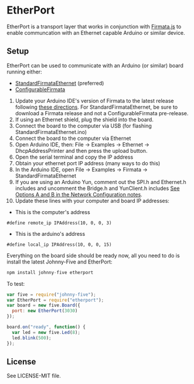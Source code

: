 # EtherPort

EtherPort is a transport layer that works in conjunction with [Firmata.js]() to enable communcation with an Ethernet capable Arduino or similar device. 


## Setup

EtherPort can be used to communicate with an Arduino (or similar) board running either: 

- [StandardFirmataEthernet](https://github.com/firmata/arduino) (preferred)
- [ConfigurableFirmata](https://github.com/firmata/arduino/tree/configurable)



1. Update your Arduino IDE's version of Firmata to the latest release following [these directions](https://github.com/firmata/arduino/blob/master/readme.md#updating-firmata-in-the-arduino-ide). For StandardFirmataEthernet, be sure to download a Firmata release and not a ConfigurableFirmata pre-release.
2. If using an Ethernet shield, plug the shield into the board.
3. Connect the board to the computer via USB (for flashing StandardFirmataEthernet.ino)
4. Connect the board to the computer via Ethernet 
5. Open Arduino IDE, then: File -> Examples -> Ethernet -> DhcpAddressPrinter and then press the upload button.
6. Open the serial terminal and copy the IP address
7. Obtain your ethernet port IP address (many ways to do this)
8. In the Arduino IDE, open File -> Examples -> Firmata -> StandardFirmataEthernet
9. If you are using an Arduino Yun, comment out the SPI.h and Ethernet.h includes and uncomment the Bridge.h and YunClient.h includes [See Options A and B in the Network Configuration notes](https://github.com/firmata/arduino/blob/master/examples/StandardFirmataEthernet/StandardFirmataEthernet.ino#L74-L99).
10. Update these lines with your computer and board IP addresses: 
  - This is the computer's address 
  ```
  #define remote_ip IPAddress(10, 0, 0, 3)
  ```
  - This is the arduino's address

  ```
  #define local_ip IPAddress(10, 0, 0, 15)
  ```

Everything on the board side should be ready now, all you need to do is install the latest Johnny-Five and EtherPort: 

```js
npm install johnny-five etherport
```

To test: 

```js
var five = require("johnny-five");
var EtherPort = require("etherport");
var board = new five.Board({ 
  port: new EtherPort(3030) 
});

board.on("ready", function() {
  var led = new five.Led(8);
  led.blink(500);
});
```



## License
See LICENSE-MIT file.


